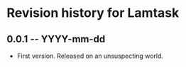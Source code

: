 # Revision history for Lamtask

## 0.0.1 -- YYYY-mm-dd

* First version. Released on an unsuspecting world.
